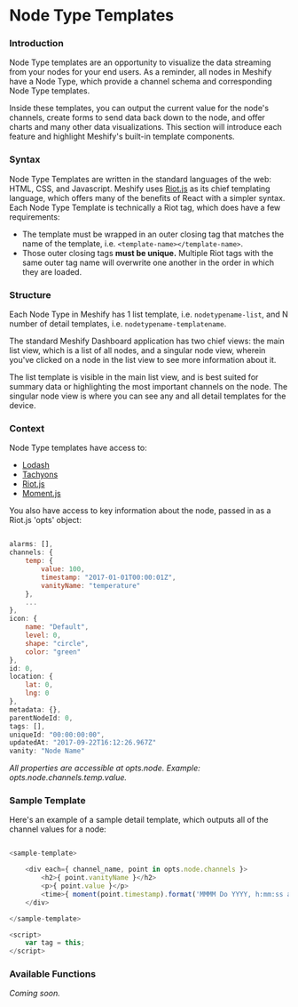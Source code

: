 # Node Type Templates

### Introduction

Node Type templates are an opportunity to visualize the data streaming from your nodes for your end users. As a reminder, all nodes in Meshify have a Node Type, which provide a channel schema and corresponding Node Type templates. 

Inside these templates, you can output the current value for the node's channels, create forms to send data back down to the node, and offer charts and many other data visualizations. This section will introduce each feature and highlight Meshify's built-in template components.

### Syntax

Node Type Templates are written in the standard languages of the web: HTML, CSS, and Javascript. Meshify uses [Riot.js](http://riotjs.com/) as its chief templating language, which offers many of the benefits of React with a simpler syntax. Each Node Type Template is technically a Riot tag, which does have a few requirements:

- The template must be wrapped in an outer closing tag that matches the name of the template, i.e. `<template-name></template-name>`.
- Those outer closing tags **must be unique.** Multiple Riot tags with the same outer tag name will overwrite one another in the order in which they are loaded.

### Structure

Each Node Type in Meshify has 1 list template, i.e. `nodetypename-list`, and N number of detail templates, i.e. `nodetypename-templatename`. 

The standard Meshify Dashboard application has two chief views: the main list view, which is a list of all nodes, and a singular node view, wherein you've clicked on a node in the list view to see more information about it.

The list template is visible in the main list view, and is best suited for summary data or highlighting the most important channels on the node. The singular node view is where you can see any and all detail templates for the device.

### Context

Node Type templates have access to:

- [Lodash](https://lodash.com/docs/4.17.4)
- [Tachyons](http://tachyons.io/docs/)
- [Riot.js](http://riotjs.com)
- [Moment.js](http://momentjs.com)

You also have access to key information about the node, passed in as a Riot.js 'opts' object:

```javascript

alarms: [],
channels: {
	temp: {
		value: 100,
		timestamp: "2017-01-01T00:00:01Z",
		vanityName: "temperature"
	},
	...
},
icon: {
	name: "Default",
	level: 0,
	shape: "circle",
	color: "green"
},
id: 0,
location: {
	lat: 0,
	lng: 0
},
metadata: {},
parentNodeId: 0,
tags: [],
uniqueId: "00:00:00:00",
updatedAt: "2017-09-22T16:12:26.967Z"
vanity: "Node Name"

```
*All properties are accessible at opts.node. Example: opts.node.channels.temp.value.*

### Sample Template

Here's an example of a sample detail template, which outputs all of the channel values for a node:

```javascript

<sample-template>

	<div each={ channel_name, point in opts.node.channels }>
		<h2>{ point.vanityName }</h2>
		<p>{ point.value }</p>
		<time>{ moment(point.timestamp).format('MMMM Do YYYY, h:mm:ss a') }</time>
	</div>

</sample-template>

<script>
	var tag = this;
</script>

```

### Available Functions

*Coming soon.*